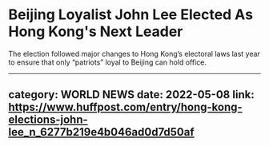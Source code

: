 # Beijing Loyalist John Lee Elected As Hong Kong's Next Leader

The election followed major changes to Hong Kong’s electoral laws last year to ensure that only “patriots” loyal to Beijing can hold office.

---
category: WORLD NEWS
date: 2022-05-08
link: https://www.huffpost.com/entry/hong-kong-elections-john-lee_n_6277b219e4b046ad0d7d50af
---

